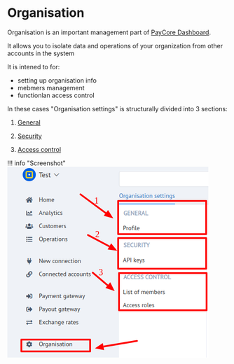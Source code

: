 # Organisation


Organisation is an important management part of [PayCore Dashboard](https://dashboard.paycore.io/). 

It allows you to isolate data and operations of your organization from other accounts in the system

It is intened to for:

- setting up organisation info
- mebmers management
- functionlan access control

In these cases "Organisation settings" is structurally divided into 3 sections:

1. [General](general)

2. [Security](security)

3. [Access control](access)

!!! info "Screenshot"
    [![img](images/org1.png)](images/org1.png)

